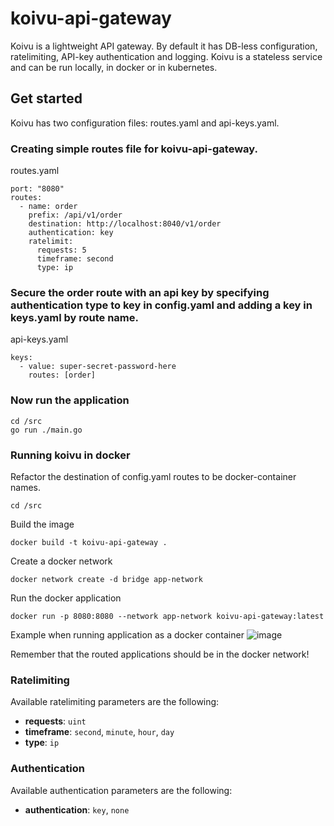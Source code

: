 # koivu-api-gateway

Koivu is a lightweight API gateway. By default it has DB-less configuration, ratelimiting, API-key authentication and logging. Koivu is a stateless service and can be run locally, in docker or in kubernetes.

## Get started
Koivu has two configuration files: routes.yaml and api-keys.yaml.

### Creating simple routes file for koivu-api-gateway.

routes.yaml
```
port: "8080"
routes:
  - name: order
    prefix: /api/v1/order
    destination: http://localhost:8040/v1/order
    authentication: key
    ratelimit:
      requests: 5
      timeframe: second
      type: ip
```

### Secure the order route with an api key by specifying authentication type to key in config.yaml and adding a key in keys.yaml by route name.

api-keys.yaml
```
keys:
  - value: super-secret-password-here
    routes: [order]
```

### Now run the application
```
cd /src
go run ./main.go
```

### Running koivu in docker
Refactor the destination of config.yaml routes to be docker-container names.
```
cd /src
```
Build the image
```
docker build -t koivu-api-gateway .
```
Create a docker network
```
docker network create -d bridge app-network
```
Run the docker application
```
docker run -p 8080:8080 --network app-network koivu-api-gateway:latest
```

Example when running application as a docker container
![image](https://github.com/OnniVirtanen/koivu-api-gateway/assets/116679314/9df233b9-9123-4ef5-8c4e-9488dabcac3b)


Remember that the routed applications should be in the docker network!

### Ratelimiting

Available ratelimiting parameters are the following:

- **requests**: `uint`
- **timeframe**: `second`, `minute`, `hour`, `day`
- **type**: `ip`

### Authentication

Available authentication parameters are the following:

- **authentication**: `key`, `none`


